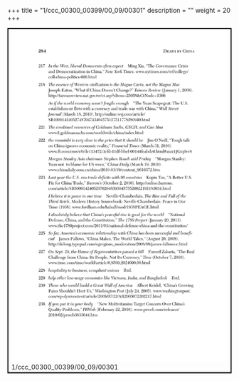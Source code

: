+++
title = "1/ccc_00300_00399/00_09/00301"
description = ""
weight = 20
+++

<table style="border:2px solid black;max-width:800px;max-height:800px;" 
><tr><td>
<img class="center-fit-jpg"
src="/jpg_/out_jpg_dbc_301.jpg">
1/ccc_00300_00399/00_09/00301
</img></td></tr></table>
